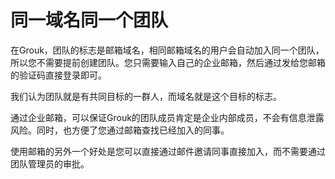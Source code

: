 # 同一域名同一个团队

在Grouk，团队的标志是邮箱域名，相同邮箱域名的用户会自动加入同一个团队，所以您不需要提前创建团队。您只需要输入自己的企业邮箱，然后通过发给您邮箱的验证码直接登录即可。

我们认为团队就是有共同目标的一群人，而域名就是这个目标的标志。

通过企业邮箱，可以保证Grouk的团队成员肯定是企业内部成员，不会有信息泄露风险。同时，也方便了您通过邮箱查找已经加入的同事。

使用邮箱的另外一个好处是您可以直接通过邮件邀请同事直接加入，而不需要通过团队管理员的审批。